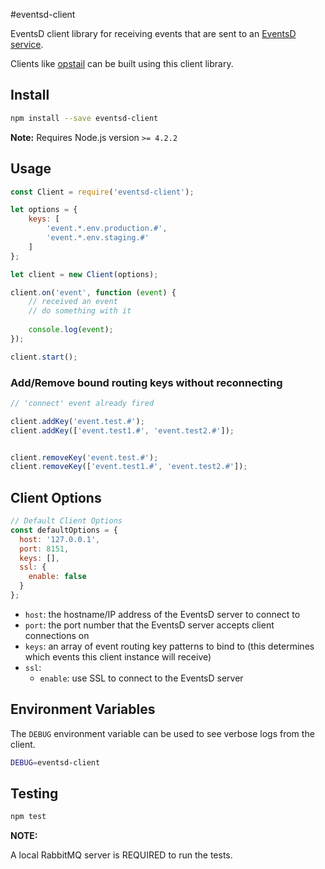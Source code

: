 #eventsd-client

EventsD client library for receiving events that are sent to an [EventsD service](https://github.com/sazze/node-eventsd-server).

Clients like [opstail](https://github.com/sazze/opstail) can be built using this client library.

## Install

```bash
npm install --save eventsd-client
```

**Note:** Requires Node.js version `>= 4.2.2`

## Usage

```javascript
const Client = require('eventsd-client');

let options = {
    keys: [
        'event.*.env.production.#',
        'event.*.env.staging.#'
    ]
};

let client = new Client(options);

client.on('event', function (event) {
    // received an event
    // do something with it
    
    console.log(event);
});

client.start();
```

### Add/Remove bound routing keys without reconnecting

```javascript
// 'connect' event already fired

client.addKey('event.test.#');
client.addKey(['event.test1.#', 'event.test2.#']);


client.removeKey('event.test.#');
client.removeKey(['event.test1.#', 'event.test2.#']);
```

## Client Options

```javascript
// Default Client Options
const defaultOptions = {
  host: '127.0.0.1',
  port: 8151,
  keys: [],
  ssl: {
    enable: false
  }
};
```

- `host`: the hostname/IP address of the EventsD server to connect to
- `port`: the port number that the EventsD server accepts client connections on
- `keys`: an array of event routing key patterns to bind to (this determines which events this client instance will receive)
- `ssl`:
  - `enable`: use SSL to connect to the EventsD server

## Environment Variables

The `DEBUG` environment variable can be used to see verbose logs from the client.

```bash
DEBUG=eventsd-client
```

## Testing

```bash
npm test
```

**NOTE:**

A local RabbitMQ server is REQUIRED to run the tests.